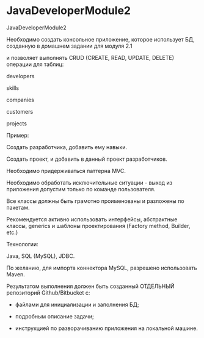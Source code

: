 # JavaDeveloperModule2
JavaDeveloperModule2

Необходимо создать консольное приложение, которое использует БД, созданную в домашнем задании для модуля 2.1

и позволяет выполнять CRUD (CREATE, READ, UPDATE, DELETE) операции для таблиц:

developers

skills

companies

customers

projects

 

Пример: 

Создать разработчика, добавить ему навыки. 

Создать проект, и добавить в данный проект разработчиков. 

 

Необходимо придерживаться паттерна MVC.

Необходимо обработать исключительные ситуации - выход из приложения допустим только по команде пользователя.

Все классы должны быть грамотно проименованы и разложены по пакетам.

Рекомендуется активно использовать интерфейсы, абстрактные классы, generics и шаблоны проектирования (Factory method, Builder, etc.)

 

Технологии:

Java, SQL (MySQL), JDBC.

 

По желанию, для импорта коннектора MySQL, разрешено использовать Maven.

 

Результатом выполнения должен быть созданный ОТДЕЛЬНЫЙ репозиторий Github/Bitbucket с:

- файлами для инициализации и заполнения БД;

- подробным описание задачи;

- инструкцией по разворачиванию приложения на локальной машине.
